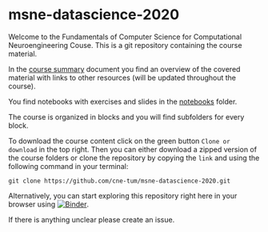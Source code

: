 # msne-datascience-2020

Welcome to the Fundamentals of Computer Science for Computational Neuroengineering Couse. This is a git repository containing the course material.

In the [course summary](course_summary.md) document you find an overview of the covered material with links to other resources (will be updated throughout the course).

You find notebooks with exercises and slides in the [notebooks](notebooks/) folder.

The course is organized in blocks and you will find subfolders for every block.

To download the course content click on the green button `Clone or download` in the top right. Then you can either download a zipped version of the course folders or clone the repository by copying the `link` and using the following command in your terminal:

`git clone https://github.com/cne-tum/msne-datascience-2020.git`

Alternatively, you can start exploring this repository right here in your browser using [![Binder](https://mybinder.org/badge.svg)](https://mybinder.org/v2/gh/cne-tum/msne-datascience-2020/master).

If there is anything unclear please create an issue.
